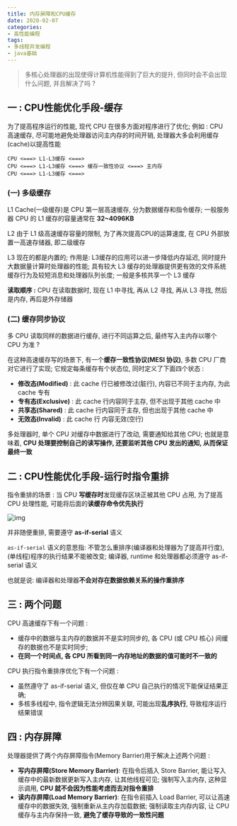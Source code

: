 ```yaml
---
title: 内存屏障和CPU缓存
date: 2020-02-07
categories:
- 高性能编程
tags: 
- 多线程并发编程
- java基础
---
```








> 多核心处理器的出现使得计算机性能得到了巨大的提升, 但同时会不会出现什么问题, 并且解决了吗 ?

## 一 : CPU性能优化手段-缓存

为了提高程序运行的性能, 现代 CPU 在很多方面对程序进行了优化; 例如 : CPU 高速缓存, 尽可能地避免处理器访问主内存的时间开销, 处理器大多会利用缓存(cache)以提高性能

```
CPU <===> L1-L3缓存 <===>
CPU <===> L1-L3缓存 <===> 缓存一致性协议 <===> 主内存
CPU <===> L1-L3缓存 <===>
```

### (一) 多级缓存

L1 Cache(一级缓存)是 CPU 第一层高速缓存, 分为数据缓存和指令缓存; 一般服务器 CPU 的 L1 缓存的容量通常在 **32~4096KB**

L2 由于 L1 级高速缓存容量的限制, 为了再次提高CPU的运算速度, 在 CPU 外部放置一高速存储器, 即二级缓存

L3 现在的都是内置的; 作用是: L3缓存的应用可以进一步降低内存延迟, 同时提升大数据量计算时处理器的性能; 具有较大 L3 缓存的处理器提供更有效的文件系统缓存行为及较短消息和处理器队列长度; 一般是多核共享一个 L3 缓存

**读取顺序 :** CPU 在读取数据时, 现在 L1 中寻找, 再从 L2 寻找, 再从 L3 寻找, 然后是内存, 再后是外存储器

### (二) 缓存同步协议

多 CPU 读取同样的数据进行缓存, 进行不同运算之后, 最终写入主内存以哪个 CPU 为准 ?

在这种高速缓存写的场景下, 有一个**缓存一致性协议(MESI 协议)**, 多数 CPU 厂商对它进行了实现; 它规定每条缓存有个状态位, 同时定义了下面四个状态 :

- **修改态(Modified)** : 此 cache 行已被修改过(脏行), 内容已不同于主内存, 为此 cache 专有
- **专有态(Exclusive)** : 此 cache 行内容同于主存, 但不出现于其他 cache 中
- **共享态(Shared)** : 此 cache 行内容同于主存, 但也出现于其他 cache 中
- **无效态(Invalid)** : 此 cache 行 内容无效(空行)

多处理器时, 单个 CPU 对缓存中数据进行了改动, 需要通知给其他 CPU; 也就是意味着, **CPU 处理要控制自己的读写操作, 还要监听其他 CPU 发出的通知, 从而保证最终一致**


## 二 : CPU性能优化手段-运行时指令重排

指令重排的场景 : 当 CPU **写缓存时**发现缓存区块正被其他 CPU 占用, 为了提高 CPU 处理性能, 可能将后面的**读缓存命令优先执行**

![img](https://gcore.jsdelivr.net/gh/info4z/blog_images@main/images/5318eb3a-ae93-4f4f-b1db-00941621e698-8352070.jpg) 

并非随便重排, 需要遵守 **as-if-serial** 语义

`as-if-serial` 语义的意思指: 不管怎么重排序(编译器和处理器为了提高并行度), (单线程)程序的执行结果不能被改变; 编译器, runtime 和处理器都必须遵守 as-if-serial 语义

也就是说: 编译器和处理器**不会对存在数据依赖关系的操作重排序**

## 三 : 两个问题

CPU 高速缓存下有一个问题 :
- 缓存中的数据与主内存的数据并不是实时同步的, 各 CPU (或 CPU 核心) 间缓存的数据也不是实时同步;
- **在同一个时间点, 各 CPU 所看到同一内存地址的数据的值可能时不一致的**

CPU 执行指令重排序优化下有一个问题 :
- 虽然遵守了 as-if-serial 语义, 但仅在单 CPU 自己执行的情况下能保证结果正确;
- 多核多线程中, 指令逻辑无法分辨因果关联, 可能出现**乱序执行**, 导致程序运行结果错误

## 四 : 内存屏障

处理器提供了两个内存屏障指令(Memory Barrier)用于解决上述两个问题 : 

- **写内存屏障(Store Memory Barrier)**: 在指令后插入 Store Barrier, 能让写入缓存中的最新数据更新写入主内存, 让其他线程可见; 强制写入主内存, 这种显示调用, **CPU 就不会因为性能考虑而去对指令重排**
- **读内存屏障(Load Memory Barrier)**: 在指令前插入 Load Barrier, 可以让高速缓存中的数据失效, 强制重新从主内存加载数据; 强制读取主内存内容, 让 CPU 缓存与主内存保持一致, **避免了缓存导致的一致性问题**